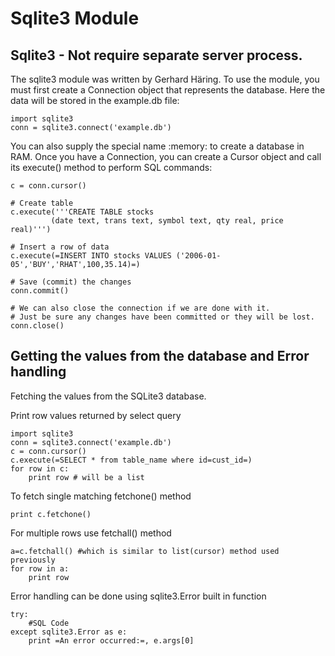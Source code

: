 # Sqlite3 Module



## Sqlite3 - Not require separate server process.


The sqlite3 module was written by Gerhard Häring. To use the module, you must first create a Connection object that represents the database. Here the data will be stored in the example.db file:

```
import sqlite3
conn = sqlite3.connect('example.db')

```

You can also supply the special name :memory: to create a database in RAM. Once you have a Connection, you can create a Cursor object and call its execute() method to perform SQL commands:

```
c = conn.cursor()

# Create table
c.execute('''CREATE TABLE stocks
         (date text, trans text, symbol text, qty real, price real)''')

# Insert a row of data
c.execute(=INSERT INTO stocks VALUES ('2006-01-05','BUY','RHAT',100,35.14)=)

# Save (commit) the changes
conn.commit()

# We can also close the connection if we are done with it.
# Just be sure any changes have been committed or they will be lost.
conn.close()

```



## Getting the values from the database and Error handling


Fetching the values from the SQLite3 database.

Print row values returned by select query

```
import sqlite3
conn = sqlite3.connect('example.db')
c = conn.cursor()
c.execute(=SELECT * from table_name where id=cust_id=)
for row in c:
    print row # will be a list

```

To fetch single matching fetchone() method

```
print c.fetchone()

```

For multiple rows use fetchall() method

```
a=c.fetchall() #which is similar to list(cursor) method used previously
for row in a:
    print row

```

Error handling can be done using sqlite3.Error built in function

```
try:
    #SQL Code
except sqlite3.Error as e:
    print =An error occurred:=, e.args[0]

```

